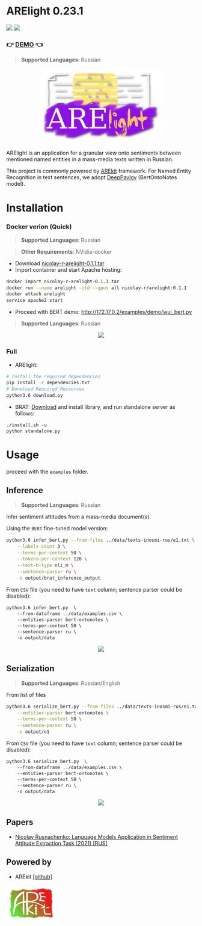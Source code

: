 # ARElight 0.23.1

![](https://img.shields.io/badge/Python-3.6.9-brightgreen.svg)
![](https://img.shields.io/badge/AREkit-0.23.1-orange.svg)

### :point_right: [DEMO](#docker-verion-quick) :point_left:

> **Supported Languages**: Russian

<p align="center">
    <img src="logo.png"/>
</p>

ARElight is an application for a granular view onto sentiments between mentioned named entities in a mass-media texts written in Russian.

This project is commonly powered by [AREkit](https://github.com/nicolay-r/AREkit) framework.
For Named Entity Recognition in text sentences, 
we adopt [DeepPavlov](https://github.com/deeppavlovteam/DeepPavlov)  (BertOntoNotes model).

# Installation

### Docker verion (Quick)

> **Supported Languages**: Russian

> **Other Requirements**: NVidia-docker

* Download [nicolay-r-arelight-0.1.1.tar](https://disk.yandex.ru/d/XXJUXEeaJbqNbA)
* Import container and start Apache hosting: 
```bash
docker import nicolay-r-arelight-0.1.1.tar 
docker run --name arelight -itd --gpus all nicolay-r/arelight:0.1.1
docker attach arelight
service apache2 start
```
* Proceed with BERT demo: http://172.17.0.2/examples/demo/wui_bert.py

> **Supported Languages**: Russian

<p align="center">
    <img src="docs/demo.png"/>
</p>

### Full 
* ARElight:
```bash
# Install the required dependencies
pip install -r dependencies.txt
# Donwload Required Resources
python3.6 download.py
```

* BRAT: [Download](https://github.com/nlplab/brat/releases/tag/v1.3_Crunchy_Frog) 
  and install library, and run standalone server as follows:
```
./install.sh -u
python standalone.py
```

# Usage

proceed with the `examples` folder.

## Inference

> **Supported Languages**: Russian

Infer sentiment attitudes from a mass-media document(s).

Using the `BERT` fine-tuned model version:
```bash
python3.6 infer_bert.py --from-files ../data/texts-inosmi-rus/e1.txt \
    --labels-count 3 \
    --terms-per-context 50 \
    --tokens-per-context 128 \
    --text-b-type nli_m \
    --sentence-parser ru \
    -o output/brat_inference_output
```
From `CSV` file (you need to have `text` column; sentence parser could be disabled):
```
python3.6 infer_bert.py  \
    --from-dataframe ../data/examples.csv \
    --entities-parser bert-ontonotes \
    --terms-per-context 50 \
    --sentence-parser ru \
    -o output/data
```    
<p align="center">
    <img src="docs/inference-bert-e1.png"/>
</p>

## Serialization 

> **Supported Languages**: Russian/English

From list of files
```bash
python3.6 serialize_bert.py --from-files ../data/texts-inosmi-rus/e1.txt \
    --entities-parser bert-ontonotes \
    --terms-per-context 50 \
    --sentence-parser ru \
    -o output/e1
```
From `CSV` file (you need to have `text` column; sentence parser could be disabled):
```
python3.6 serialize_bert.py  \
    --from-dataframe ../data/examples.csv \
    --entities-parser bert-ontonotes \
    --terms-per-context 50 \
    --sentence-parser ru \
    -o output/data
```    

<p align="center">
    <img src="docs/samples-bert.png">
</p>

## Papers

* [Nicolay Rusnachenko: Language Models Application in Sentiment Attitude Extraction Task (2021) [RUS]](https://nicolay-r.github.io/website/data/rusnachenko2021language.pdf)

## Powered by

* AREkit [[github]](https://github.com/nicolay-r/AREkit)

<p float="left">
<a href="https://github.com/nicolay-r/AREkit"><img src="docs/arekit_logo.png"/></a>
</p>
